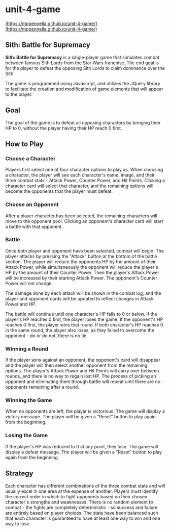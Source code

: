 # unit-4-game
[https://mppennella.github.io/unit-4-game/](https://mppennella.github.io/unit-4-game/)

## Sith: Battle for Supremacy

**Sith: Battle for Supremacy** is a single-player game that simulates combat between famous Sith Lords from the Star Wars franchise. The end goal is for the player to defeat the opposing Sith Lords to claim dominance over the Sith.

The game is programmed using Javascript, and utilizes the JQuery library to facilitate the creation and modification of game elements that will appear to the player.

## Goal
The goal of the game is to defeat all opposing characters by bringing their HP to 0, without the player having their HP reach 0 first.

## How to Play

### Choose a Character
Players first select one of four character options to play as. When choosing a character, the player will see each character's name, image, and their three combat stats - Attack Power, Counter Power, and Hit Points. Clicking a character card will select that character, and the remaining options will become the opponents that the player must defeat.

### Choose an Opponent
After a player character has been selected, the remaining characters will move to the opponent pool. Clicking an opponent's character card will start a battle with that opponent.

### Battle
Once both player and opponent have been selected, combat will begin. The player attacks by pressing the "Attack" button at the bottom of the battle section. The player will reduce the opponents HP by the amount of their Attack Power, while simultaneously the opponent will reduce the player's HP by the amount of their Counter Power. Then the player's Attack Power will be increased by their starting Attack Power. The opponent's Counter Power will not change.

The damage done by each attack will be shown in the combat log, and the player and opponent cards will be updated to reflect changes in Attack Power and HP.

The battle will continue until one character's HP falls to 0 or below. If the player's HP reaches 0 first, the player loses the game. If the opponent's HP reaches 0 first, the player wins that round. If both character's HP reaches 0 in the same round, the player also loses, as they failed to overcome the opponent - do or do not, there is no tie.

### Winning a Round
If the player wins against an opponent, the opponent's card will disappear and the player will then select another opponent from the remaining options. The player's Attack Power and Hit Points will carry over between rounds, and there is no way to regain lost HP. The process of picking an opponent and eliminating them through battle will repeat until there are no opponents remaining after a round.

### Winning the Game
When no opponents are left, the player is victorious. The game will display a victory message. The player will be given a "Reset" button to play again from the beginning.

### Losing the Game
If the player's HP was reduced to 0 at any point, they lose. The game will display a defeat message. The player will be given a "Reset" button to play again from the beginning.

## Strategy
Each character has different combinations of the three combat stats and will usually excel in one area at the expense of another. Players must identify the correct order in which to fight opponents based on their chosen character's strengths and weaknesses. There is no random element to combat - the fights are completely deterministic - so success and failure are entirely based on player choices. The stats have been balanced such that each character is guaranteed to have at least one way to win and one way to lose.
